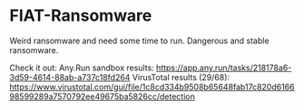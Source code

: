 # FIAT-Ransomware
Weird ransomware and  need some time to run.
Dangerous and stable ransomware.

Check it out:
Any.Run sandbox results: https://app.any.run/tasks/218178a6-3d59-4614-88ab-a737c18fd264
VirusTotal results (29/68): https://www.virustotal.com/gui/file/1c8cd334b9508b65648fab17c820d616698599289a7570792ee49675ba5826cc/detection

